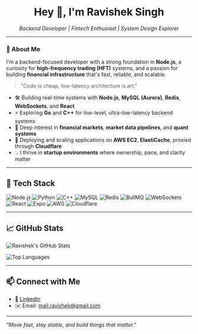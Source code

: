 <h1 align="center">Hey 👋, I'm Ravishek Singh</h1>
<p align="center">
  <em>Backend Developer | Fintech Enthusiast | System Design Explorer</em>
</p>

---

### 🧠 About Me

I'm a backend-focused developer with a strong foundation in **Node.js**, a curiosity for **high-frequency trading (HFT)** systems, and a passion for building **financial infrastructure** that's fast, reliable, and scalable.

> "Code is cheap, low-latency architecture is art."

- 🛠️ Building real-time systems with **Node.js**, **MySQL (Aurora)**, **Redis**, **WebSockets**, and **React**
- ⚡ Exploring **Go** and **C++** for low-level, ultra-low-latency backend systems
- 🧠 Deep interest in **financial markets**, **market data pipelines**, and **quant systems**
- 🚀 Deploying and scaling applications on **AWS EC2**, **ElastiCache**, proxied through **Cloudflare**
- 💡 I thrive in **startup environments** where ownership, pace, and clarity matter

---

## 🔧 Tech Stack

![Node.js](https://img.shields.io/badge/-Node.js-333?style=flat&logo=node.js)
![Python](https://img.shields.io/badge/-Python-3776AB?style=flat&logo=python)
![C++](https://img.shields.io/badge/-C++-00599C?style=flat&logo=cplusplus)
![MySQL](https://img.shields.io/badge/-MySQL-00758F?style=flat&logo=mysql)
![Redis](https://img.shields.io/badge/-Redis-D82C20?style=flat&logo=redis)
![BullMQ](https://img.shields.io/badge/-BullMQ-EA580C?style=flat&logo=nodedotjs)
![WebSockets](https://img.shields.io/badge/-WebSockets-35495E?style=flat&logo=socketdotio)
![React](https://img.shields.io/badge/-React-333?style=flat&logo=react)
![Expo](https://img.shields.io/badge/-Expo-000020?style=flat&logo=expo)
![AWS](https://img.shields.io/badge/-AWS-232F3E?style=flat&logo=amazon-aws)
![Cloudflare](https://img.shields.io/badge/-Cloudflare-F38020?style=flat&logo=cloudflare)


---

## 📈 GitHub Stats

![Ravishek's GitHub Stats](https://github-readme-stats.vercel.app/api?username=Ravishek24&show_icons=true&theme=radical)

![Top Languages](https://github-readme-stats.vercel.app/api/top-langs/?username=Ravishek24&layout=compact&theme=radical)

---

## 📫 Connect with Me

- 💼 [LinkedIn](https://www.linkedin.com/in/ravishek-singh-000b50118)
- ✉️ Email: mail.ravishek@gmail.com

---

_“Move fast, stay stable, and build things that matter.”_
